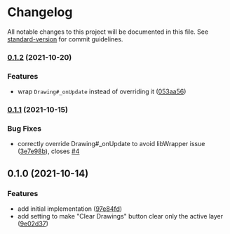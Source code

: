 # Changelog

All notable changes to this project will be documented in this file. See [standard-version](https://github.com/conventional-changelog/standard-version) for commit guidelines.

### [0.1.2](https://github.com/ghost-fvtt/foreground-drawings/compare/v0.1.1...v0.1.2) (2021-10-20)


### Features

* wrap `Drawing#_onUpdate` instead of overriding it ([053aa56](https://github.com/ghost-fvtt/foreground-drawings/commit/053aa56dbab3364c5555ea7968af9fe5fb21a368))

### [0.1.1](https://github.com/ghost-fvtt/foreground-drawings/compare/v0.1.0...v0.1.1) (2021-10-15)


### Bug Fixes

* correctly override Drawing#_onUpdate to avoid libWrapper issue ([3e7e98b](https://github.com/ghost-fvtt/foreground-drawings/commit/3e7e98be04b09acd140430db64bcc36a74052980)), closes [#4](https://github.com/ghost-fvtt/foreground-drawings/issues/4)

## 0.1.0 (2021-10-14)


### Features

* add initial implementation ([97e84fd](https://github.com/ghost-fvtt/foreground-drawings/commit/97e84fdcd2df422c7fbd2188a12a22cbdab89193))
* add setting to make "Clear Drawings" button clear only the active layer ([9e02d37](https://github.com/ghost-fvtt/foreground-drawings/commit/9e02d378df89377b95c5ce9cd13bc45a1ac40a0b))
